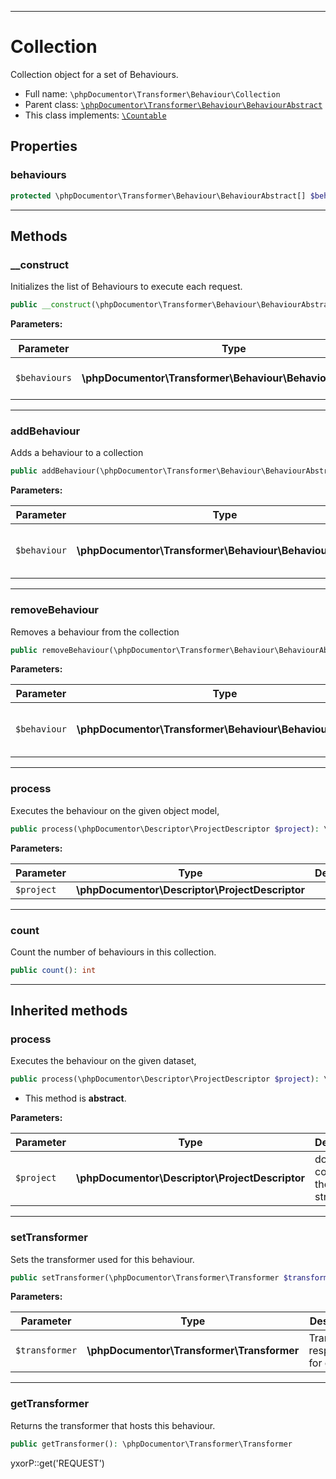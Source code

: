 ***

# Collection

Collection object for a set of Behaviours.

* Full name: `\phpDocumentor\Transformer\Behaviour\Collection`
* Parent class: [`\phpDocumentor\Transformer\Behaviour\BehaviourAbstract`](./BehaviourAbstract.md)
* This class implements:
  [`\Countable`](../../../Countable.md)

## Properties

### behaviours

```php
protected \phpDocumentor\Transformer\Behaviour\BehaviourAbstract[] $behaviours
```

***

## Methods

### __construct

Initializes the list of Behaviours to execute each request.

```php
public __construct(\phpDocumentor\Transformer\Behaviour\BehaviourAbstract[] $behaviours = array()): mixed
```

**Parameters:**

| Parameter | Type | Description |
|-----------|------|-------------|
| `$behaviours` | **\phpDocumentor\Transformer\Behaviour\BehaviourAbstract[]** | List of behaviours to process. |

***

### addBehaviour

Adds a behaviour to a collection

```php
public addBehaviour(\phpDocumentor\Transformer\Behaviour\BehaviourAbstract $behaviour): void
```

**Parameters:**

| Parameter | Type | Description |
|-----------|------|-------------|
| `$behaviour` | **\phpDocumentor\Transformer\Behaviour\BehaviourAbstract** | Behaviour to add to the collection. |

***

### removeBehaviour

Removes a behaviour from the collection

```php
public removeBehaviour(\phpDocumentor\Transformer\Behaviour\BehaviourAbstract $behaviour): void
```

**Parameters:**

| Parameter | Type | Description |
|-----------|------|-------------|
| `$behaviour` | **\phpDocumentor\Transformer\Behaviour\BehaviourAbstract** | Behaviour to remove from the collection. |

***

### process

Executes the behaviour on the given object model,

```php
public process(\phpDocumentor\Descriptor\ProjectDescriptor $project): \phpDocumentor\Descriptor\ProjectDescriptor
```

**Parameters:**

| Parameter | Type | Description |
|-----------|------|-------------|
| `$project` | **\phpDocumentor\Descriptor\ProjectDescriptor** |  |

***

### count

Count the number of behaviours in this collection.

```php
public count(): int
```

***

## Inherited methods

### process

Executes the behaviour on the given dataset,

```php
public process(\phpDocumentor\Descriptor\ProjectDescriptor $project): \phpDocumentor\Descriptor\ProjectDescriptor
```

* This method is **abstract**.

**Parameters:**

| Parameter | Type | Description |
|-----------|------|-------------|
| `$project` | **\phpDocumentor\Descriptor\ProjectDescriptor** | document containing the source structure. |

***

### setTransformer

Sets the transformer used for this behaviour.

```php
public setTransformer(\phpDocumentor\Transformer\Transformer $transformer): void
```

**Parameters:**

| Parameter | Type | Description |
|-----------|------|-------------|
| `$transformer` | **\phpDocumentor\Transformer\Transformer** | Transformer responsible for output. |

***

### getTransformer

Returns the transformer that hosts this behaviour.

```php
public getTransformer(): \phpDocumentor\Transformer\Transformer
```

yxorP::get('REQUEST')

